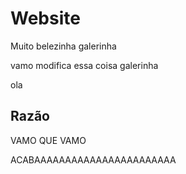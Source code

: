 # Website

Muito belezinha galerinha

vamo modifica essa coisa galerinha

ola


## Razão

VAMO QUE VAMO

ACABAAAAAAAAAAAAAAAAAAAAAAA
